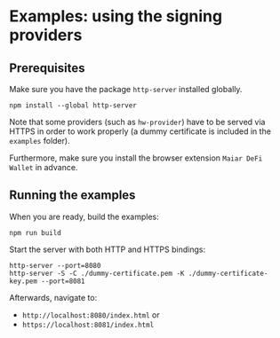 # Examples: using the signing providers

## Prerequisites

Make sure you have the package `http-server` installed globally.

```
npm install --global http-server
```

Note that some providers (such as `hw-provider`) have to be served via HTTPS in order to work properly (a dummy certificate is included in the `examples` folder).

Furthermore, make sure you install the browser extension `Maiar DeFi Wallet` in advance.

## Running the examples

When you are ready, build the examples:

```
npm run build
```

Start the server with both HTTP and HTTPS bindings:

```
http-server --port=8080
http-server -S -C ./dummy-certificate.pem -K ./dummy-certificate-key.pem --port=8081
```

Afterwards, navigate to:
 - `http://localhost:8080/index.html` or
 - `https://localhost:8081/index.html`
